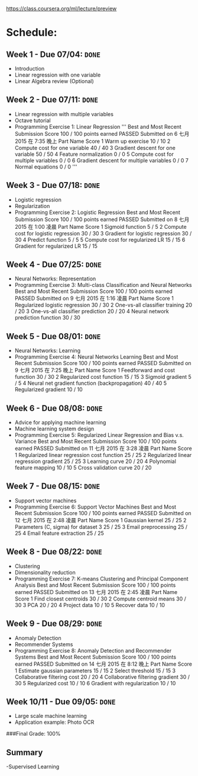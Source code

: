 https://class.coursera.org/ml/lecture/preview
 # Schedule:
## Week 1 - Due 07/04: `DONE`
- Introduction
- Linear regression with one variable
- Linear Algebra review (Optional)

## Week 2 - Due 07/11: `DONE`
- Linear regression with multiple variables
- Octave tutorial
- Programming Exercise 1: Linear Regression
''' 		Best and Most Recent Submission
		Score
		100 / 100 points earned PASSED
		Submitted on 6 七月 2015 在 7:35 晚上
		Part	Name	Score
		1	Warm up exercise	10 / 10
		2	Compute cost for one variable	40 / 40
		3	Gradient descent for one variable	50 / 50
		4	Feature normalization	0 / 0
		5	Compute cost for multiple variables	0 / 0
		6	Gradient descent for multiple variables	0 / 0
		7	Normal equations	0 / 0
'''

## Week 3 - Due 07/18: `DONE`
- Logistic regression
- Regularization
- Programming Exercise 2: Logistic Regression
 		Best and Most Recent Submission
		Score
		100 / 100 points earned PASSED
		Submitted on 8 七月 2015 在 1:00 凌晨
		Part	Name	Score
		1	Sigmoid function	5 / 5
		2	Compute cost for logistic regression	30 / 30
		3	Gradient for logistic regression	30 / 30
		4	Predict function	5 / 5
		5	Compute cost for regularized LR	15 / 15
		6	Gradient for regularized LR	15 / 15

## Week 4 - Due 07/25: `DONE`
- Neural Networks: Representation
- Programming Exercise 3: Multi-class Classification and Neural Networks
 		Best and Most Recent Submission
		Score
		100 / 100 points earned PASSED
		Submitted on 9 七月 2015 在 1:16 凌晨
		Part	Name	Score
		1	Regularized logistic regression	30 / 30
		2	One-vs-all classifier training	20 / 20
		3	One-vs-all classifier prediction	20 / 20
		4	Neural network prediction function	30 / 30

## Week 5 - Due 08/01: `DONE`
- Neural Networks: Learning
- Programming Exercise 4: Neural Networks Learning
 		Best and Most Recent Submission
		Score
		100 / 100 points earned PASSED
		Submitted on 9 七月 2015 在 7:25 晚上
		Part	Name	Score
		1	Feedforward and cost function	30 / 30
		2	Regularized cost function	15 / 15
		3	Sigmoid gradient	5 / 5
		4	Neural net gradient function (backpropagation)	40 / 40
		5	Regularized gradient	10 / 10

## Week 6 - Due 08/08: `DONE`
- Advice for applying machine learning
- Machine learning system design
- Programming Exercise 5: Regularized Linear Regression and Bias v.s. Variance
 		Best and Most Recent Submission
		Score
		100 / 100 points earned PASSED
		Submitted on 11 七月 2015 在 3:28 凌晨
		Part	Name	Score
		1	Regularized linear regression cost function	25 / 25
		2	Regularized linear regression gradient	25 / 25
		3	Learning curve	20 / 20
		4	Polynomial feature mapping	10 / 10
		5	Cross validation curve	20 / 20

## Week 7 - Due 08/15: `DONE`
- Support vector machines
- Programming Exercise 6: Support Vector Machines
 		Best and Most Recent Submission
		Score
		100 / 100 points earned PASSED
		Submitted on 12 七月 2015 在 2:48 凌晨
		Part	Name	Score
		1	Gaussian kernel	25 / 25
		2	Parameters (C, sigma) for dataset 3	25 / 25
		3	Email preprocessing	25 / 25
		4	Email feature extraction	25 / 25

## Week 8 - Due 08/22: `DONE`
- Clustering
- Dimensionality reduction
- Programming Exercise 7: K-means Clustering and Principal Component Analysis
 		Best and Most Recent Submission
		Score
		100 / 100 points earned PASSED
		Submitted on 13 七月 2015 在 2:45 凌晨
		Part	Name	Score
		1	Find closest centroids	30 / 30
		2	Compute centroid means	30 / 30
		3	PCA	20 / 20
		4	Project data	10 / 10
		5	Recover data	10 / 10

## Week 9 - Due 08/29: `DONE`
- Anomaly Detection
- Recommender Systems
- Programming Exercise 8: Anomaly Detection and Recommender Systems
 		Best and Most Recent Submission
		Score
		100 / 100 points earned PASSED
		Submitted on 14 七月 2015 在 8:12 晚上
		Part	Name	Score
		1	Estimate gaussian parameters	15 / 15
		2	Select threshold	15 / 15
		3	Collaborative filtering cost	20 / 20
		4	Collaborative filtering gradient	30 / 30
		5	Regularized cost	10 / 10
		6	Gradient with regularization	10 / 10

## Week 10/11 - Due 09/05: `DONE`
- Large scale machine learning
- Application example: Photo OCR

###Final Grade: 100%

## Summary 
-Supervised Learning
